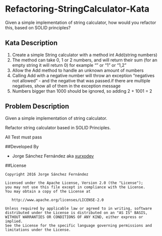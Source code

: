 # Refactoring-StringCalculator-Kata
Given a simple implementation of string calculator, how would you refactor this, based on SOLID principles?

## Kata Description
1. Create a simple String calculator with a method int Add(string numbers)
  1. The method can take 0, 1 or 2 numbers, and will return their sum (for an empty string it will return 0) for example “” or “1” or “1,2”
2. Allow the Add method to handle an unknown amount of numbers
3. Calling Add with a negative number will throw an exception “negatives not allowed” - and the negative that was passed.if there are multiple negatives, show all of them in the exception message  
4. Numbers bigger than 1000 should be ignored, so adding 2 + 1001  = 2

## Problem Description

Given a simple implementation of string calculator.

Refactor string calculator based in SOLID Principles.

All Test must pass

##Developed By

* Jorge Sánchez Fernández aka [xurxodev](https://twitter.com/xurxodev)

##License


    Copyright 2016 Jorge Sánchez Fernández

    Licensed under the Apache License, Version 2.0 (the "License");
    you may not use this file except in compliance with the License.
    You may obtain a copy of the License at

       http://www.apache.org/licenses/LICENSE-2.0

    Unless required by applicable law or agreed to in writing, software
    distributed under the License is distributed on an "AS IS" BASIS,
    WITHOUT WARRANTIES OR CONDITIONS OF ANY KIND, either express or implied.
    See the License for the specific language governing permissions and
    limitations under the License.
